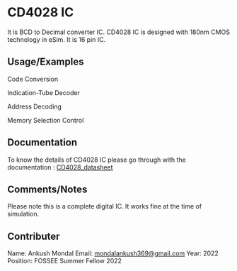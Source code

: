 
# CD4028 IC

It is BCD to Decimal converter IC. CD4028 IC is designed with 180nm CMOS technology in eSim. It is 16 pin IC. 
## Usage/Examples

Code Conversion

Indication-Tube Decoder

Address Decoding

Memory Selection Control
## Documentation

To know the details of CD4028 IC please go through with the documentation : [CD4028_datasheet](https://www.ti.com/lit/gpn/cd4028b)

## Comments/Notes

Please note this is a complete digital IC. It works fine at the time of simulation.

## Contributer

Name: Ankush Mondal
Email: mondalankush369@gmail.com
Year: 2022
Position: FOSSEE Summer Fellow 2022